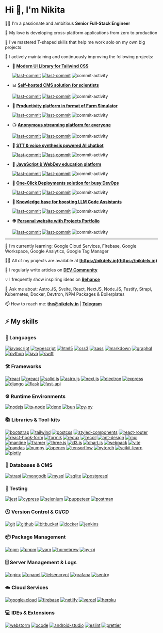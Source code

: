 # Hi 👋, I'm Nikita

🧑‍💻 I'm a passionate and ambitious **Senior Full-Stack Engineer**

🩶 My love is developing cross-platform applications from zero to production

🧘 I've mastered T-shaped skills that help me work solo on my own big projects

🔭 I actively maintaining and continuously improving the following projects:

- 🚀 **[Modern UI Library for Tailwind CSS](https://github.com/nikdelvin/taily-ui)**
  
    [![last-commit](https://img.shields.io/github/last-commit/nikdelvin/taily-ui-website?label=Landing%20update)](https://github.com/nikdelvin/taily-ui-website/commit/HEAD)
    [![last-commit](https://img.shields.io/github/last-commit/nikdelvin/taily-ui?label=Project%20update)](https://github.com/nikdelvin/taily-ui/commit/HEAD)
    ![commit-activity](https://img.shields.io/github/commit-activity/t/nikdelvin/taily-ui?label=Total%20commits)

- 📊 **[Self-hosted CMS solution for scientists](https://github.com/nikdelvin/scientry)**

    [![last-commit](https://img.shields.io/github/last-commit/nikdelvin/scientry-website?label=Landing%20update)](https://github.com/nikdelvin/scientry-website/commit/HEAD)
    [![last-commit](https://img.shields.io/github/last-commit/nikdelvin/scientry?label=Project%20update)](https://github.com/nikdelvin/scientry/commit/HEAD)
    ![commit-activity](https://img.shields.io/github/commit-activity/t/nikdelvin/scientry?label=Total%20commits)

- 🌳 **[Productivity platform in format of Farm Simulator](https://github.com/nikdelvin/feelicy)**

    [![last-commit](https://img.shields.io/github/last-commit/nikdelvin/feelicy-website?label=Landing%20update)](https://github.com/nikdelvin/feelicy-website/commit/HEAD)
    [![last-commit](https://img.shields.io/github/last-commit/nikdelvin/feelicy?label=Project%20update)](https://github.com/nikdelvin/feelicy/commit/HEAD)
    ![commit-activity](https://img.shields.io/github/commit-activity/t/nikdelvin/feelicy?label=Total%20commits)

- 📺 **[Anonymous streaming platform for everyone](https://github.com/nikdelvin/brodly)**

    [![last-commit](https://img.shields.io/github/last-commit/nikdelvin/brodly-website?label=Landing%20update)](https://github.com/nikdelvin/brodly-website/commit/HEAD)
    [![last-commit](https://img.shields.io/github/last-commit/nikdelvin/brodly?label=Project%20update)](https://github.com/nikdelvin/brodly/commit/HEAD)
    ![commit-activity](https://img.shields.io/github/commit-activity/t/nikdelvin/brodly?label=Total%20commits)

- 🤖 **[STT & voice synthesis powered AI chatbot](https://github.com/nikdelvin/neuroly)**

    [![last-commit](https://img.shields.io/github/last-commit/nikdelvin/neuroly-website?label=Landing%20update)](https://github.com/nikdelvin/neuroly-website/commit/HEAD)
    [![last-commit](https://img.shields.io/github/last-commit/nikdelvin/neuroly?label=Project%20update)](https://github.com/nikdelvin/neuroly/commit/HEAD)
    ![commit-activity](https://img.shields.io/github/commit-activity/t/nikdelvin/neuroly?label=Total%20commits)

- 🧩 **[JavaScript & WebDev education platform](https://github.com/nikdelvin/scripty)**

    [![last-commit](https://img.shields.io/github/last-commit/nikdelvin/scripty-website?label=Landing%20update)](https://github.com/nikdelvin/scripty-website/commit/HEAD)
    [![last-commit](https://img.shields.io/github/last-commit/nikdelvin/scripty?label=Project%20update)](https://github.com/nikdelvin/scripty/commit/HEAD)
    ![commit-activity](https://img.shields.io/github/commit-activity/t/nikdelvin/scripty?label=Total%20commits)

- 💾 **[One-Click Deployments solution for busy DevOps](https://github.com/nikdelvin/deploit)**

    [![last-commit](https://img.shields.io/github/last-commit/nikdelvin/deploit-website?label=Landing%20update)](https://github.com/nikdelvin/deploit-website/commit/HEAD)
    [![last-commit](https://img.shields.io/github/last-commit/nikdelvin/deploit?label=Project%20update)](https://github.com/nikdelvin/deploit/commit/HEAD)
    ![commit-activity](https://img.shields.io/github/commit-activity/t/nikdelvin/deploit?label=Total%20commits)

- 🔮 **[Knowledge base for boosting LLM Code Assistants](https://github.com/nikdelvin/vibecoded)**

    [![last-commit](https://img.shields.io/github/last-commit/nikdelvin/vibecoded-website?label=Landing%20update)](https://github.com/nikdelvin/vibecoded-website/commit/HEAD)
    [![last-commit](https://img.shields.io/github/last-commit/nikdelvin/vibecoded?label=Project%20update)](https://github.com/nikdelvin/vibecoded/commit/HEAD)
    ![commit-activity](https://img.shields.io/github/commit-activity/t/nikdelvin/vibecoded?label=Total%20commits)

- 👽 **[Personal website with Projects Portfolio](https://github.com/nikdelvin/nikdelvin)**

    [![last-commit](https://img.shields.io/github/last-commit/nikdelvin/hub-website?label=Landing%20update)](https://github.com/nikdelvin/hub-website/commit/HEAD)
    [![last-commit](https://img.shields.io/github/last-commit/nikdelvin/nikdelvin?label=Project%20update)](https://github.com/nikdelvin/nikdelvin/commit/HEAD)
    ![commit-activity](https://img.shields.io/github/commit-activity/t/nikdelvin/nikdelvin?label=Total%20commits)

---

🌱 I’m currently learning: Google Cloud Services, Firebase, Google Workspace, Google Analytics, Google Tag Manager

👨‍💻 All of my projects are available at **[https://nikdelv.in](https://nikdelv.in)**

📝 I regularly write articles on **[DEV Community](https://dev.to/nikdelvin)**

💡 I frequently show inspiring ideas on **[Behance](https://www.behance.net/nikdelvin)**

💬 Ask me about: Astro.JS, Svelte, React, NextJS, Node.JS, Fastify, Strapi, Kubernetes, Docker, Devtron, NPM Packages & Boilerplates

📫 How to reach me: **[the@nikdelv.in](mailto:the@nikdelv.in)** | **[Telegram](https://t.me/nikdelvin)**

## ⚡ My skills

### 📄 Languages

[![javascript](https://img.shields.io/badge/javascript-black?style=for-the-badge&logo=javascript&color=%23202529)](https://www.javascript.com)
[![typescript](https://img.shields.io/badge/typescript-black?style=for-the-badge&logo=typescript&color=%23202529)](https://www.typescriptlang.org)
[![html5](https://img.shields.io/badge/html5-black?style=for-the-badge&logo=html5&color=%23202529)](https://html.com)
[![css3](https://img.shields.io/badge/css3-black?style=for-the-badge&logo=css3&color=%23202529&logoColor=%232965f1)](https://css3.com)
[![sass](https://img.shields.io/badge/sass-black?style=for-the-badge&logo=sass&color=%23202529)](https://sass-lang.com)
[![markdown](https://img.shields.io/badge/markdown-black?style=for-the-badge&logo=markdown&color=%23202529)](https://www.markdownguide.org)
[![graphql](https://img.shields.io/badge/graphql-black?style=for-the-badge&logo=graphql&color=%23202529&logoColor=%23e10098)](https://graphql.org)
[![python](https://img.shields.io/badge/python-black?style=for-the-badge&logo=python&color=%23202529&logoColor=%23FFDE57)](https://www.python.org)
[![java](https://img.shields.io/badge/java-black?style=for-the-badge&logo=android&color=%23202529)](https://www.java.com)
[![swift](https://img.shields.io/badge/swift-black?style=for-the-badge&logo=swift&color=%23202529)](https://www.swift.org)

### 🛠️ Frameworks

[![react](https://img.shields.io/badge/react-black?style=for-the-badge&logo=react&color=%23202529)](https://react.dev)
[![preact](https://img.shields.io/badge/preact-black?style=for-the-badge&logo=preact&color=%23202529&logoColor=%238f61e1)](https://preactjs.com)
[![solid.js](https://img.shields.io/badge/solid-black?style=for-the-badge&logo=solid&color=%23202529&logoColor=%235D87C2)](https://www.solidjs.com)
[![astro.js](https://img.shields.io/badge/astro-black?style=for-the-badge&logo=astro&color=%23202529)](https://astro.build)
[![next.js](https://img.shields.io/badge/next.js-black?style=for-the-badge&logo=nextdotjs&color=%23202529)](https://nextjs.org)
[![electron](https://img.shields.io/badge/electron-black?style=for-the-badge&logo=electron&color=%23202529&logoColor=%239feaf9)](https://www.electronjs.org)
[![express](https://img.shields.io/badge/express-black?style=for-the-badge&logo=express&color=%23202529)](https://expressjs.com)
[![django](https://img.shields.io/badge/django-black?style=for-the-badge&logo=django&color=%23202529&logoColor=%2344B78B)](https://www.djangoproject.com)
[![flask](https://img.shields.io/badge/flask-black?style=for-the-badge&logo=flask&color=%23202529)](https://flask.palletsprojects.com)
[![fast-api](https://img.shields.io/badge/fastapi-black?style=for-the-badge&logo=fastapi&color=%23202529)](https://fastapi.tiangolo.com)

### ⚙️ Runtime Environments

[![nodejs](https://img.shields.io/badge/node.js-black?style=for-the-badge&logo=nodedotjs&color=%23202529)](https://nodejs.org)
[![ts-node](https://img.shields.io/badge/ts--node-black?style=for-the-badge&logo=tsnode&color=%23202529)](https://typestrong.org/ts-node)
[![deno](https://img.shields.io/badge/deno-black?style=for-the-badge&logo=deno&color=%23202529)](https://deno.com)
[![bun](https://img.shields.io/badge/bun-black?style=for-the-badge&logo=bun&color=%23202529&logoColor=%23f4e4c4)](https://bun.sh)
[![py-py](https://img.shields.io/badge/pypy-black?style=for-the-badge&logo=pypy&color=%23202529&logoColor=%23d0dad5)](https://www.pypy.org)

### 📚 Libraries & Tool-kits

[![bootstrap](https://img.shields.io/badge/bootstrap-black?style=for-the-badge&logo=bootstrap&color=%23202529)](https://getbootstrap.com)
[![tailwind](https://img.shields.io/badge/tailwind-black?style=for-the-badge&logo=tailwindcss&color=%23202529)](https://tailwindcss.com)
[![postcss](https://img.shields.io/badge/postcss-black?style=for-the-badge&logo=postcss&color=%23202529&logoColor=%23DD3A0A)](https://postcss.org)
[![styled-components](https://img.shields.io/badge/styled_components-black?style=for-the-badge&logo=styledcomponents&color=%23202529)](https://styled-components.com)
[![react-router](https://img.shields.io/badge/react_router-black?style=for-the-badge&logo=reactrouter&color=%23202529)](https://reactrouter.com)
[![react-hook-form](https://img.shields.io/badge/react_hook_form-black?style=for-the-badge&logo=reacthookform&color=%23202529)](https://www.react-hook-form.com)
[![formik](https://img.shields.io/badge/formik-black?style=for-the-badge&logo=formik&color=%23202529&logoColor=%232563eb)](https://formik.org)
[![redux](https://img.shields.io/badge/redux-black?style=for-the-badge&logo=redux&color=%23202529&logoColor=%23916ec9)](https://redux.js.org)
[![recoil](https://img.shields.io/badge/recoil-black?style=for-the-badge&logo=recoil&color=%23202529)](https://recoiljs.org)
[![ant-design](https://img.shields.io/badge/ant_design-black?style=for-the-badge&logo=antdesign&color=%23202529&logoColor=%234096ff)](https://ant.design)
[![mui](https://img.shields.io/badge/mui-black?style=for-the-badge&logo=mui&color=%23202529&logoColor=%234096ff)](https://mui.com)
[![mantine](https://img.shields.io/badge/mantine-black?style=for-the-badge&logo=mantine&color=%23202529)](https://mantine.dev)
[![framer](https://img.shields.io/badge/framer_motion-black?style=for-the-badge&logo=framer&color=%23202529)](https://www.framer.com/motion)
[![three.js](https://img.shields.io/badge/three.js-black?style=for-the-badge&logo=threedotjs&color=%23202529)](https://threejs.org)
[![d3.js](https://img.shields.io/badge/d3.js-black?style=for-the-badge&logo=d3dotjs&color=%23202529)](https://d3js.org)
[![chart.js](https://img.shields.io/badge/chart.js-black?style=for-the-badge&logo=chartdotjs&color=%23202529)](https://www.chartjs.org)
[![webpack](https://img.shields.io/badge/webpack-black?style=for-the-badge&logo=webpack&color=%23202529)](https://webpack.js.org)
[![vite](https://img.shields.io/badge/vite-black?style=for-the-badge&logo=vite&color=%23202529)](https://vitejs.dev)
[![pandas](https://img.shields.io/badge/pandas-black?style=for-the-badge&logo=pandas&color=%23202529)](https://pandas.pydata.org)
[![numpy](https://img.shields.io/badge/numpy-black?style=for-the-badge&logo=numpy&color=%23202529&logoColor=%2300A3E0)](https://numpy.org)
[![opencv](https://img.shields.io/badge/opencv-black?style=for-the-badge&logo=opencv&color=%23202529)](https://opencv.org)
[![tensorflow](https://img.shields.io/badge/tensorflow-black?style=for-the-badge&logo=tensorflow&color=%23202529)](https://www.tensorflow.org)
[![pytorch](https://img.shields.io/badge/pytorch-black?style=for-the-badge&logo=pytorch&color=%23202529)](https://pytorch.org)
[![scikit-learn](https://img.shields.io/badge/scikit--learn-black?style=for-the-badge&logo=scikitlearn&color=%23202529)](https://scikit-learn.org)
[![plotly](https://img.shields.io/badge/plotly-black?style=for-the-badge&logo=plotly&color=%23202529)](https://plotly.com)

### 💾 Databases & CMS

[![strapi](https://img.shields.io/badge/strapi-black?style=for-the-badge&logo=strapi&color=%23202529&logoColor=%234945ff)](https://strapi.io)
[![mongodb](https://img.shields.io/badge/mongodb-black?style=for-the-badge&logo=mongodb&color=%23202529)](https://www.mongodb.com)
[![mysql](https://img.shields.io/badge/mysql-black?style=for-the-badge&logo=mysql&color=%23202529&logoColor=%23FFFFFF)](https://www.mysql.com)
[![sqlite](https://img.shields.io/badge/sqlite-black?style=for-the-badge&logo=sqlite&color=%23202529&logoColor=%233E6E93)](https://www.sqlite.org)
[![postgresql](https://img.shields.io/badge/postgresql-black?style=for-the-badge&logo=postgresql&color=%23202529)](https://www.postgresql.org)

### 🧪 Testing

[![jest](https://img.shields.io/badge/jest-black?style=for-the-badge&logo=jest&color=%23202529&logoColor=%23c21325)](https://jestjs.io)
[![cypress](https://img.shields.io/badge/cypress-black?style=for-the-badge&logo=cypress&color=%23202529)](https://www.cypress.io)
[![selenium](https://img.shields.io/badge/selenium-black?style=for-the-badge&logo=selenium&color=%23202529)](https://www.selenium.dev)
[![puppeteer](https://img.shields.io/badge/puppeteer-black?style=for-the-badge&logo=puppeteer&color=%23202529&logoColor=%23FFFFFF)](https://pptr.dev)
[![postman](https://img.shields.io/badge/postman-black?style=for-the-badge&logo=postman&color=%23202529)](https://www.postman.com)

### 🕓 Version Control & CI/CD

[![git](https://img.shields.io/badge/git-black?style=for-the-badge&logo=git&color=%23202529)](https://git-scm.com)
[![github](https://img.shields.io/badge/github-black?style=for-the-badge&logo=github&color=%23202529)](https://github.com)
[![bitbucket](https://img.shields.io/badge/bitbucket-black?style=for-the-badge&logo=bitbucket&color=%23202529&logoColor=%230052cc)](https://bitbucket.org)
[![docker](https://img.shields.io/badge/docker-black?style=for-the-badge&logo=docker&color=%23202529)](https://www.docker.com)
[![jenkins](https://img.shields.io/badge/jenkins-black?style=for-the-badge&logo=jenkins&color=%23202529)](https://www.jenkins.io)

### 📦 Package Management

[![npm](https://img.shields.io/badge/npm-black?style=for-the-badge&logo=npm&color=%23202529)](https://www.npmjs.com)
[![pnpm](https://img.shields.io/badge/pnpm-black?style=for-the-badge&logo=pnpm&color=%23202529)](https://pnpm.io)
[![yarn](https://img.shields.io/badge/yarn-black?style=for-the-badge&logo=yarn&color=%23202529)](https://yarnpkg.com)
[![homebrew](https://img.shields.io/badge/homebrew-black?style=for-the-badge&logo=homebrew&color=%23202529)](https://brew.sh)
[![py-pi](https://img.shields.io/badge/pypi-black?style=for-the-badge&logo=pypi&color=%23202529)](https://pypi.org)

### 🗄️ Server Management & Logs

[![nginx](https://img.shields.io/badge/nginx-black?style=for-the-badge&logo=nginx&color=%23202529&logoColor=%2300B140)](https://nginx.org)
[![cpanel](https://img.shields.io/badge/cpanel-black?style=for-the-badge&logo=cpanel&color=%23202529)](https://cpanel.net)
[![letsencrypt](https://img.shields.io/badge/lets_encrypt-black?style=for-the-badge&logo=letsencrypt&color=%23202529)](https://letsencrypt.org)
[![grafana](https://img.shields.io/badge/grafana-black?style=for-the-badge&logo=grafana&color=%23202529)](https://grafana.com)
[![sentry](https://img.shields.io/badge/sentry-black?style=for-the-badge&logo=sentry&color=%23202529&logoColor=%23c83852)](https://sentry.io)

### ☁️ Cloud Services

[![google-cloud](https://img.shields.io/badge/google_cloud-black?style=for-the-badge&logo=googlecloud&color=%23202529)](https://cloud.google.com)
[![firebase](https://img.shields.io/badge/firebase-black?style=for-the-badge&logo=firebase&color=%23202529&logoColor=%23ff9100)](https://firebase.google.com)
[![netlify](https://img.shields.io/badge/netlify-black?style=for-the-badge&logo=netlify&color=%23202529)](https://www.netlify.com)
[![vercel](https://img.shields.io/badge/vercel-black?style=for-the-badge&logo=vercel&color=%23202529)](https://vercel.com)
[![heroku](https://img.shields.io/badge/heroku-black?style=for-the-badge&logo=heroku&color=%23202529&logoColor=%23be94f2)](https://www.heroku.com)

### 💻 IDEs & Extensions

[![webstorm](https://img.shields.io/badge/webstorm-black?style=for-the-badge&logo=webstorm&color=%23202529)](https://www.jetbrains.com/webstorm)
[![xcode](https://img.shields.io/badge/xcode-black?style=for-the-badge&logo=xcode&color=%23202529)](https://developer.apple.com/xcode)
[![android-studio](https://img.shields.io/badge/android_studio-black?style=for-the-badge&logo=androidstudio&color=%23202529)](https://developer.android.com/studio)
[![eslint](https://img.shields.io/badge/eslint-black?style=for-the-badge&logo=eslint&color=%23202529&logoColor=%23b7b7ff)](https://eslint.org)
[![prettier](https://img.shields.io/badge/prettier-black?style=for-the-badge&logo=prettier&color=%23202529)](https://prettier.io)
